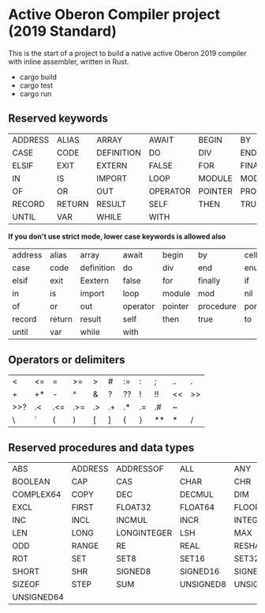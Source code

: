 # Active Oberon Compiler project (2019 Standard)

This is the start of a project to build a native active Oberon 2019 compiler with inline assembler, written in Rust.

- cargo build
- cargo test
- cargo run

## Reserved keywords

| | | | | | | | |
|----|-----|-----|-----|-----|-----|------|------|
| ADDRESS | ALIAS | ARRAY | AWAIT | BEGIN | BY | CELL | CELLNET | 
| CASE | CODE | DEFINITION | DO | DIV | END | ENUM | ELSE | 
| ELSIF | EXIT | EXTERN | FALSE | FOR | FINALLY | IF | IMAG |
| IN | IS | IMPORT | LOOP | MODULE | MOD | NIL | OBJECT |
| OF | OR | OUT | OPERATOR | POINTER | PROCEDURE  | PORT | REPEAT |
| RECORD | RETURN | RESULT | SELF | THEN | TRUE | TO | TYPE | 
| UNTIL | VAR | WHILE | WITH |

**If you don't use strict mode, lower case keywords is allowed also** 

| | | | | | | | |
|----|-----|-----|-----|-----|-----|------|------|
| address | alias | array | await | begin | by | cell | cellnet | 
| case | code | definition | do | div | end | enum | else | 
| elsif | exit | Eextern | false | for | finally | if | imag |
| in | is | import | loop | module | mod | nil | object |
| of | or | out | operator | pointer | procedure  | port | repeat |
| record | return | result | self | then | true | to | type | 
| until | var | while | with |

## Operators or delimiters

||||||||||||
|-|-|-|-|-|-|-|-|-|-|-|
| < | <= | = | >= | > | # | := | : | ; | .. | . | , |
| + | +* | - | ^ | & | ? | ?? | ! | !! | << | >> | <<? |
| >>? | .< | .<= | .>= | .> | .+ | .* | .= | .# | ~ | 
| \ | ´ | ( | ) | [ | ] | { | } | ** | * | / | ./ | 

## Reserved procedures and data types

| | | | | | | |
|----|-----|-----|-----|-----|-----|------|
| ABS | ADDRESS | ADDRESSOF | ALL | ANY | ASH | ASSERT |
| BOOLEAN | CAP | CAS | CHAR | CHR | COMPLEX | COMPLEX32 |
| COMPLEX64 | COPY | DEC | DECMUL | DIM | ENTIER | ENTIERH |
| EXCL | FIRST | FLOAT32 | FLOAT64 | FLOOR | HALT | IM |
| INC | INCL | INCMUL | INCR | INTEGER | INTEGERSET | LAST | 
| LEN | LONG |LONGINTEGER | LSH | MAX | MIN | OBJECT |
| ODD | RANGE | RE | REAL | RESHAPE | ROL | ROR |
| ROT | SET | SET8 | SET16 |SET32 | SET64 | SHL | 
| SHORT | SHR | SIGNED8 | SIGNED16 | SIGNED32 | SIGNED64 | SIZE | 
| SIZEOF | STEP | SUM | UNSIGNED8 | UNSIGNED16 | UNSIGNED32 | UNSIGNED32 |
| UNSIGNED64 |





